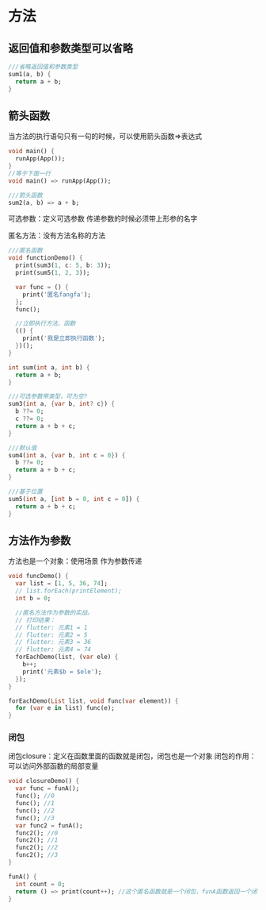 # 方法

## 返回值和参数类型可以省略

```dart
///省略返回值和参数类型
sum1(a, b) {
  return a + b;
}
```

## 箭头函数

当方法的执行语句只有一句的时候，可以使用箭头函数=>表达式

```dart
void main() {
  runApp(App());
}
//等于下面一行
void main() => runApp(App());

///箭头函数
sum2(a, b) => a + b;
```

可选参数：定义可选参数 传递参数的时候必须带上形参的名字

匿名方法：没有方法名称的方法

```dart
///匿名函数
void functionDemo() {
  print(sum3(1, c: 5, b: 3));
  print(sum5(1, 2, 3));

  var func = () {
    print('匿名fangfa');
  };
  func();

  //立即执行方法、函数
  (() {
    print('我是立即执行函数');
  })();
}

int sum(int a, int b) {
  return a + b;
}

///可选参数带类型，可为空?
sum3(int a, {var b, int? c}) {
  b ??= 0;
  c ??= 0;
  return a + b + c;
}

///默认值
sum4(int a, {var b, int c = 0}) {
  b ??= 0;
  return a + b + c;
}

///基于位置
sum5(int a, [int b = 0, int c = 0]) {
  return a + b + c;
}
```

## 方法作为参数

方法也是一个对象：使用场景 作为参数传递

```dart
void funcDemo() {
  var list = [1, 5, 36, 74];
  // list.forEach(printElement);
  int b = 0;

  //匿名方法作为参数的实战。
  // 打印结果：
  // flutter: 元素1 = 1
  // flutter: 元素2 = 5
  // flutter: 元素3 = 36
  // flutter: 元素4 = 74
  forEachDemo(list, (var ele) {
    b++;
    print('元素$b = $ele');
  });
}

forEachDemo(List list, void func(var element)) {
  for (var e in list) func(e);
}
```

### 闭包

闭包closure：定义在函数里面的函数就是闭包，闭包也是一个对象
闭包的作用：可以访问外部函数的局部变量

```dart
void closureDemo() {
  var func = funA();
  func(); //0
  func(); //1
  func(); //2
  func(); //3
  var func2 = funA();
  func2(); //0
  func2(); //1
  func2(); //2
  func2(); //3
}

funA() {
  int count = 0;
  return () => print(count++); //这个匿名函数就是一个闭包，funA函数返回一个闭包
}
```